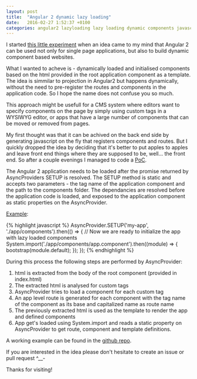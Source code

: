 ```yaml
---
layout: post
title:  "Angular 2 dynamic lazy loading"
date:   2016-02-27 1:52:37 +0100
categories: angular2 lazyloading lazy loading dynamic components javascript apps
---
```


I started [this little experiment](https://github.com/spawnius/angular2-dynamic-lazy-loading) when an idea came to my mind that Angular 2 can be used not only for single page applications, but also to build dynamic component based websites.

What I wanted to acheve is - dynamically loaded and initialised components based on the html provided in the root application component as a template. The idea is simmilar to projection in Angular2 but happens dynamically, without the need to pre-register the routes and components in the application code. So I hope the name does not confuse you so much.

This approach might be usefull for a CMS system where editors want to specify components on the page by simply using custom tags in a WYSIWYG editor, or apps that have a large number of components that can be moved or removed from pages.

My first thought was that it can be achived on the back end side by generating javascript on the fly that registers components and routes. But I quickly dropped the idea by deciding that it's better to put apples to apples and leave front end things where they are supposed to be, well... the front end. So after a couple evenings I managed to code a [PoC](https://github.com/spawnius/angular2-dynamic-lazy-loading).

The Angular 2 application needs to be loaded after the promise returned by AsyncProviders SETUP is resolved.
The SETUP method is static and accepts two parameters - the tag name of the application component and the path to the components folder. The dependancies are resolved before the application code is loaded, and exposed to the application component as static properties on the AsyncProvider.

[Example](https://github.com/spawnius/angular2-dynamic-lazy-loading/blob/master/app/main.ts):

{% highlight javascript %}
AsyncProvider.SETUP('my-app', './app/components').then(() => {
    // Now we are ready to initialize the app with lazy loaded components
    System.import('./app/components/app.component').then((module) => {
       bootstrap(module.default);
    });
});
{% endhighlight %}

During this process the following steps are performed by AsyncProvider:

1. html is extracted from the body of the root component (provided in index.html)
2. The extracted html is analysed for custom tags
3. AsyncProvider tries to load a component for each custom tag
4. An app level route is generated for each component with the tag name of the component as its base and capitalized name as route name
5. The previously extracted html is used as the template to render the app and defined components
6. App get's loaded using System.import and reads a static property on AsyncProvider to get route, component and template definitions.

A working example can be found in the [github repo](https://github.com/spawnius/angular2-dynamic-lazy-loading).

If you are interested in the idea please don't hesitate to create an issue or pull request ^__-

Thanks for visiting!
